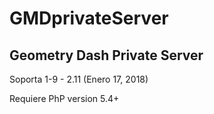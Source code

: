 # GMDprivateServer
## Geometry Dash Private Server

Soporta 1-9 - 2.11 (Enero 17, 2018)

Requiere PhP version 5.4+
